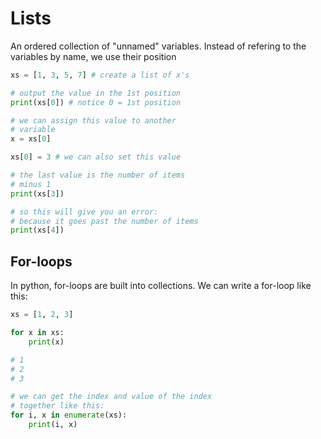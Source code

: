# Lists
An ordered collection of "unnamed" variables. Instead of refering to the variables by name, we use their position

```python
xs = [1, 3, 5, 7] # create a list of x's

# output the value in the 1st position
print(xs[0]) # notice 0 = 1st position

# we can assign this value to another
# variable
x = xs[0]

xs[0] = 3 # we can also set this value

# the last value is the number of items
# minus 1
print(xs[3])

# so this will give you an error:
# because it goes past the number of items
print(xs[4])
```

## For-loops

In python, for-loops are built into collections.
We can write a for-loop like this:

```python
xs = [1, 2, 3]

for x in xs:
    print(x)

# 1
# 2
# 3

# we can get the index and value of the index
# together like this:
for i, x in enumerate(xs):
    print(i, x)
```